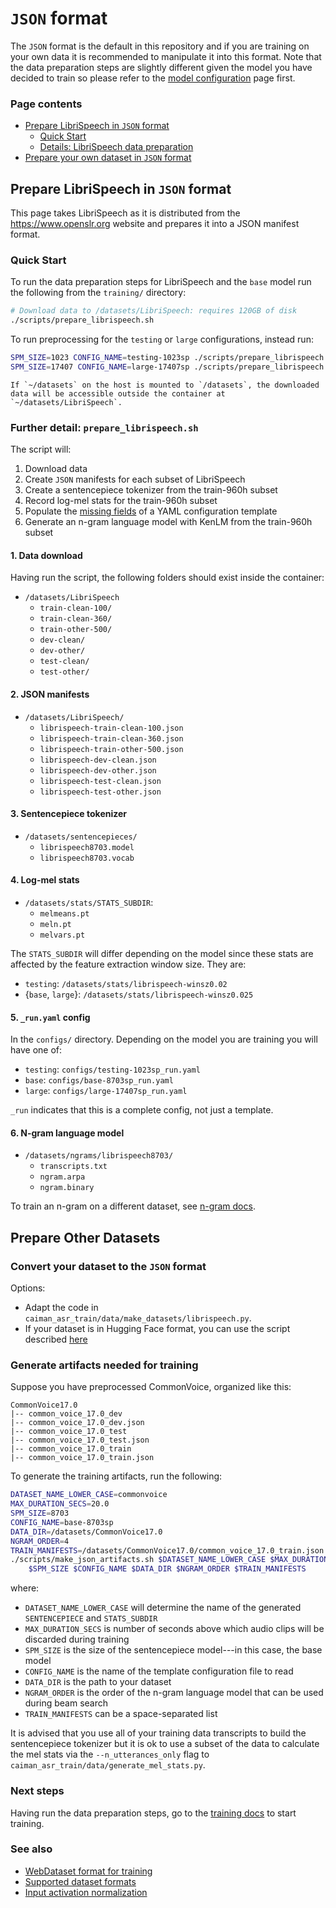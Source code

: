 # `JSON` format

The `JSON` format is the default in this repository and if you are training on your own data it is recommended to manipulate it into this format. Note that the data preparation steps are slightly different given the model you have decided to train so please refer to the [model configuration](model_yaml_configurations.md) page first.

### Page contents

- [Prepare LibriSpeech in `JSON` format](#librispeech_json)
  - [Quick Start](#quick_start)
  - [Details: LibriSpeech data preparation](#prepare_librispeech_sh)
- [Prepare your own dataset in `JSON` format](#other_datasets_json)

## Prepare LibriSpeech in `JSON` format <a name="librispeech_json"></a>

This page takes LibriSpeech as it is distributed from the <https://www.openslr.org> website and prepares it into a JSON manifest format.

### Quick Start <a name="quick_start"></a>

To run the data preparation steps for LibriSpeech and the `base` model run the following from the `training/` directory:

```bash
# Download data to /datasets/LibriSpeech: requires 120GB of disk
./scripts/prepare_librispeech.sh
```

To run preprocessing for the `testing` or `large` configurations, instead run:

```bash
SPM_SIZE=1023 CONFIG_NAME=testing-1023sp ./scripts/prepare_librispeech.sh
SPM_SIZE=17407 CONFIG_NAME=large-17407sp ./scripts/prepare_librispeech.sh
```

```admonish
If `~/datasets` on the host is mounted to `/datasets`, the downloaded data will be accessible outside the container at `~/datasets/LibriSpeech`.
```

### Further detail: `prepare_librispeech.sh` <a name="prepare_librispeech_sh"></a>

The script will:

1. Download data
2. Create `JSON` manifests for each subset of LibriSpeech
3. Create a sentencepiece tokenizer from the train-960h subset
4. Record log-mel stats for the train-960h subset
5. Populate the [missing fields](model_yaml_configurations.md#missing_yaml_fields) of a YAML configuration template
6. Generate an n-gram language model with KenLM from the train-960h subset

#### 1. Data download

Having run the script, the following folders should exist inside the container:

- `/datasets/LibriSpeech`
  - `train-clean-100/`
  - `train-clean-360/`
  - `train-other-500/`
  - `dev-clean/`
  - `dev-other/`
  - `test-clean/`
  - `test-other/`

#### 2. JSON manifests

- `/datasets/LibriSpeech/`
  - `librispeech-train-clean-100.json`
  - `librispeech-train-clean-360.json`
  - `librispeech-train-other-500.json`
  - `librispeech-dev-clean.json`
  - `librispeech-dev-other.json`
  - `librispeech-test-clean.json`
  - `librispeech-test-other.json`

#### 3. Sentencepiece tokenizer

- `/datasets/sentencepieces/`
  - `librispeech8703.model`
  - `librispeech8703.vocab`

#### 4. Log-mel stats

- `/datasets/stats/STATS_SUBDIR`:
  - `melmeans.pt`
  - `meln.pt`
  - `melvars.pt`

The `STATS_SUBDIR` will differ depending on the model since these stats are affected by the feature extraction window size. They are:

- `testing`: `/datasets/stats/librispeech-winsz0.02`
- {`base`, `large`}: `/datasets/stats/librispeech-winsz0.025`

#### 5. `_run.yaml` config

In the `configs/` directory. Depending on the model you are training you will have one of:

- `testing`: `configs/testing-1023sp_run.yaml`
- `base`: `configs/base-8703sp_run.yaml`
- `large`: `configs/large-17407sp_run.yaml`

`_run` indicates that this is a complete config, not just a template.

#### 6. N-gram language model

- `/datasets/ngrams/librispeech8703/`
  - `transcripts.txt`
  - `ngram.arpa`
  - `ngram.binary`

To train an n-gram on a different dataset, see [n-gram docs](ngram_lm.md).

## Prepare Other Datasets <a name="other_datasets_json">

### Convert your dataset to the `JSON` format

Options:

- Adapt the code in `caiman_asr_train/data/make_datasets/librispeech.py`.
- If your dataset is in Hugging Face format,
  you can use the script described
  [here](hugging_face_dataset_format.md#converting-a-hugging-face-dataset-to-json-format)

### Generate artifacts needed for training

Suppose you have preprocessed CommonVoice, organized like this:

```
CommonVoice17.0
|-- common_voice_17.0_dev
|-- common_voice_17.0_dev.json
|-- common_voice_17.0_test
|-- common_voice_17.0_test.json
|-- common_voice_17.0_train
|-- common_voice_17.0_train.json
```

To generate the training artifacts, run the following:

```bash
DATASET_NAME_LOWER_CASE=commonvoice
MAX_DURATION_SECS=20.0
SPM_SIZE=8703
CONFIG_NAME=base-8703sp
DATA_DIR=/datasets/CommonVoice17.0
NGRAM_ORDER=4
TRAIN_MANIFESTS=/datasets/CommonVoice17.0/common_voice_17.0_train.json
./scripts/make_json_artifacts.sh $DATASET_NAME_LOWER_CASE $MAX_DURATION_SECS \
    $SPM_SIZE $CONFIG_NAME $DATA_DIR $NGRAM_ORDER $TRAIN_MANIFESTS
```

where:

- `DATASET_NAME_LOWER_CASE` will determine the name of the generated `SENTENCEPIECE` and `STATS_SUBDIR`
- `MAX_DURATION_SECS` is number of seconds above which audio clips will be discarded during training
- `SPM_SIZE` is the size of the sentencepiece model---in this case, the base model
- `CONFIG_NAME` is the name of the template configuration file to read
- `DATA_DIR` is the path to your dataset
- `NGRAM_ORDER` is the order of the n-gram language model that can be used during beam search
- `TRAIN_MANIFESTS` can be a space-separated list

It is advised that you use all of your training data transcripts to build the sentencepiece tokenizer but it is ok to use a subset of the data to calculate the mel stats via the `--n_utterances_only` flag to `caiman_asr_train/data/generate_mel_stats.py`.

### Next steps

Having run the data preparation steps, go to the [training docs](./training.md) to start training.

### See also

- [WebDataset format for training](WebDataset_format.md)
- [Supported dataset formats](supported_dataset_formats.md)
- [Input activation normalization](log_mel_feature_normalization.md)
